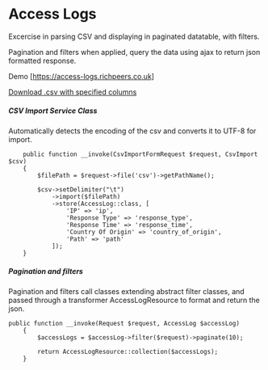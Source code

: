 # Access Logs

Excercise in parsing CSV and displaying in paginated datatable, with filters.

Pagination and filters when applied, query the data using ajax to return json formatted response.

Demo [https://access-logs.richpeers.co.uk]

[Download .csv with specified columns](https://access-logs.richpeers.co.uk/testdata.csv)

##### CSV Import Service Class
Automatically detects the encoding of the csv and converts it to UTF-8 for import.

```
    public function __invoke(CsvImportFormRequest $request, CsvImport $csv)
    {
        $filePath = $request->file('csv')->getPathName();

        $csv->setDelimiter("\t")
            ->import($filePath)
            ->store(AccessLog::class, [
                'IP' => 'ip',
                'Response Type' => 'response_type',
                'Response Time' => 'response_time',
                'Country Of Origin' => 'country_of_origin',
                'Path' => 'path'
            ]);
    }
```

##### Pagination and filters
Pagination and filters call classes extending abstract filter classes, and passed through a transformer AccessLogResource to format and return the json. 
```
public function __invoke(Request $request, AccessLog $accessLog)
    {
        $accessLogs = $accessLog->filter($request)->paginate(10);

        return AccessLogResource::collection($accessLogs);
    }
```
